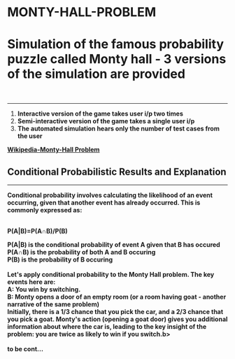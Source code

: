 # MONTY-HALL-PROBLEM
<h1><b>Simulation of the famous probability puzzle called Monty hall - 3 versions of the simulation are provided </b></h1> 
<br>
<hr>
<ol>
  <li><b>Interactive version of the game takes user i/p two times</b></li>
  <li><b>Semi-interactive version of the game takes a single user i/p </b></li>
  <li><b>The automated simulation hears only the number of test cases from the user</b></li>
</ol>
<a href="https://en.wikipedia.org/wiki/Monty_Hall_problem"><b>Wikipedia-Monty-Hall Problem<b></a><br>
<h2><b>Conditional Probabilistic Results and Explanation<b></h2>
<hr>
  
<div>
  Conditional probability involves calculating the likelihood of an event occurring, given that 
  another event has already occurred. This is commonly expressed as:
</div>
<br>
<div>
  <p>
    P(A|B)=P(A∩B)/P(B)
  </p>
    P(A|B) is the conditional probability of event A given that B has occured<br>
    P(A∩B) is the probability of both A and B occuring<br>
    P(B) is the probability of B occuring<br>
</div>
<br>
<div>
  Let's apply conditional probability to the Monty Hall problem. The key events here are:<br>
  A: You win by switching.<br>
  B: Monty opens a door of an empty room (or a room having goat - another narrative of the same   problem)<br>
  Initially, there is a 1/3 chance that you pick the car, and a 2/3 chance that you pick a goat. 
  <b>Monty's action (opening a goat door) gives you additional information about where the car is, leading to the key insight of the problem: you are twice as likely to win if 
  you switch.</b>b><br>
</div>
<br>
to be cont...


    

  



